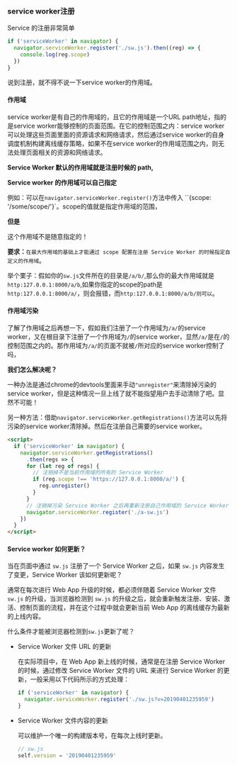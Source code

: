 ### service worker注册

Service 的注册非常简单

```js
if ('serviceWorker' in navigator) {
  navigator.serviceWorker.register('./sw.js').then((reg) => {
    console.log(reg.scope)
  })
}
```

说到注册，就不得不说一下service worker的作用域。

#### 作用域

service worker是有自己的作用域的，且它的作用域是一个URL path地址，指的是service worker能够控制的页面范围。在它的控制范围之内：service worker可以处理这些页面里面的资源请求和网络请求，然后通过service worker的自身调度机制构建离线缓存策略，如果不在service worker的作用域范围之内，则无法处理页面相关的资源和网络请求。

**Service Worker 默认的作用域就是注册时候的 path,**

**Service worker 的作用域可以自己指定**

例如：可以在`navigator.serviceWorker.register()`方法中传入 ``{scope: '/some/scope/'}`。scope的值就是指定作用域的范围，

**但是**

这个作用域不是随意指定的！

**要求：**`在最大作用域的基础上才能通过 scope 配置在注册 Service Worker 的时候指定自定义的作用域`。

举个栗子：假如你的`sw.js`文件所在的目录是`/a/b/`,那么你的最大作用域就是`http:127.0.0.1:8000/a/b`,如果你指定的scope的path是`http:127.0.0.1:8000/a/`，则会报错，而`http:127.0.0.1:8000/a/b/则可以`。

#### 作用域污染

了解了作用域之后再想一下，假如我们注册了一个作用域为`/a/`的service worker，又在根目录下注册了一个作用域为`/`的service worker，显然`/a/`是在`/`的控制范围之内的。那作用域为`/a/`的页面不就被`/`所对应的service worker控制了吗，

**我们怎么解决呢？**

一种办法是通过chrome的devtools里面来手动`"unregister"`来清除掉污染的service worker，但是这种情况一旦上线了就不能指望用户去手动清除了吧。显然不可能！

另一种方法：借助`navigator.serviceWorker.getRegistrations()`方法可以先将污染的service worker清除掉。然后在注册自己需要的service worker。

```html
<script>
  if ('serviceWorker' in navigator) {
    navigator.serviceWorker.getRegistrations()
      .then(regs => {
      for (let reg of regs) {
        // 注销掉不是当前作用域的所有的 Service Worker
        if (reg.scope !== 'https://127.0.0.1:8000/a/') {
          reg.unregister()
        }
      }
      // 注销掉污染 Service Worker 之后再重新注册自己作用域的 Service Worker
      navigator.serviceWorker.register('./a-sw.js')
    })
  }
</script>
```

#### Service worker 如何更新？

当在页面中通过 `sw.js` 注册了一个 Service Worker 之后，如果 `sw.js` 内容发生了变更，Service Worker 该如何更新呢？

通常在每次进行 Web App 升级的时候，都必须伴随着 Service Worker 文件 `sw.js` 的升级，当浏览器检测到 `sw.js` 的升级之后，就会重新触发注册、安装、激活、控制页面的流程，并在这个过程中就会更新当前 Web App 的离线缓存为最新的上线内容。

什么条件才能被浏览器检测到`sw.js`更新了呢？

- Service Worker 文件 URL 的更新

  在实际项目中，在 Web App 新上线的时候，通常是在注册 Service Worker 的时候，通过修改 Service Worker 文件的 URL 来进行 Service Worker 的更新，一般采用以下代码所示的方式处理：

  ```js
  if ('serviceWorker' in navigator) {
    navigator.serviceWorker.register('./sw.js?v=20190401235959')
  }
  
  ```

  

- Service Worker 文件内容的更新

  可以维护一个唯一的构建版本号，在每次上线时更新。

  ```js
  // sw.js
  self.version = '20190401235959'
  ```

  

